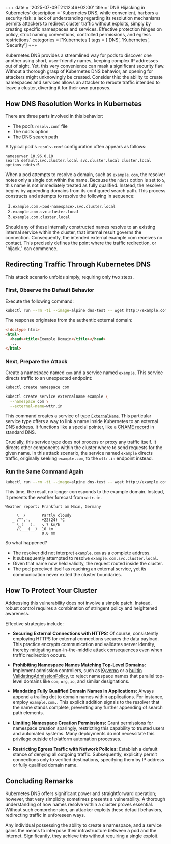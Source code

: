 +++
date = '2025-07-09T21:12:46+02:00'
title = 'DNS Hijacking in Kubernetes'
description = 'Kubernetes DNS, while convenient, harbors a security risk: a lack of understanding regarding its resolution mechanisms permits attackers to redirect cluster traffic without exploits, simply by creating specific namespaces and services. Effective protection hinges on policy, strict naming conventions, controlled permissions, and egress restrictions.'
categories = ['Kubernetes']
tags = ['DNS', 'Kubernetes', 'Security']
+++

Kubernetes DNS provides a streamlined way for pods to discover one another using short, user-friendly names,
keeping complex IP addresses out of sight.
Yet, this very convenience can mask a significant security flaw. Without a thorough grasp of Kubernetes DNS behavior, an opening for attackers might unknowingly be created.
Consider this: the ability to create namespaces and services allows an attacker to reroute traffic intended to leave a cluster, diverting it for their own purposes.

## How DNS Resolution Works in Kubernetes

There are three parts involved in this behavior:

* The pod’s `resolv.conf` file
* The ndots option
* The DNS search path

A typical pod's `resolv.conf` configuration often appears as follows:

```text
nameserver 10.96.0.10
search default.svc.cluster.local svc.cluster.local cluster.local
options ndots:5
```

When a pod attempts to resolve a domain, such as `example.com`, the resolver notes only a single dot within the name.
Because the `ndots` option is set to `5`, this name is not immediately treated as fully qualified.
Instead, the resolver begins by appending domains from its configured search path.
This process constructs and attempts to resolve the following in sequence:

1. `example.com.<pod-namespace>.svc.cluster.local`
2. `example.com.svc.cluster.local`
3. `example.com.cluster.local`

Should any of these internally constructed names resolve to an existing internal service within the cluster,
that internal result governs the connection.
Consequently, the intended external example.com receives no contact.
This precisely defines the point where the traffic redirection, or "hijack," can commence.

## Redirecting Traffic Through Kubernetes DNS

This attack scenario unfolds simply, requiring only two steps.

### First, Observe the Default Behavior

Execute the following command:

```bash
kubectl run --rm -ti --image=alpine dns-test -- wget http://example.com -qO-
```

The response originates from the authentic external domain:

```html
<!doctype html>
<html>
  <head><title>Example Domain</title></head>
  ...
</html>
```

### Next, Prepare the Attack

Create a namespace named `com` and a service named `example`. This service directs traffic to an unexpected endpoint:

```bash
kubectl create namespace com

kubectl create service externalname example \
  --namespace com \
  --external-name=wttr.in
```

This command creates a service of type [`ExternalName`](https://kubernetes.io/docs/concepts/services-networking/service/#externalname). 
This particular service type offers a way to link a name inside Kubernetes to an external DNS address. 
It functions like a special pointer, like a [CNAME record](https://en.wikipedia.org/wiki/CNAME_record) in standard DNS.

Crucially, this service type does not process or proxy any traffic itself. 
It directs other components within the cluster where to send requests for the given name. 
In this attack scenario, the service named `example` directs traffic,
originally seeking `example.com`, to the `wttr.in` endpoint instead.

### Run the Same Command Again

```bash
kubectl run --rm -ti --image=alpine dns-test -- wget http://example.com -qO-
```

This time, the result no longer corresponds to the example domain.
Instead, it presents the weather forecast from `wttr.in`.

```
Weather report: Frankfurt am Main, Germany

     \  /       Partly cloudy
   _ /"".-.     +22(24) °C
     \_(   ).   ↘ 7 km/h
     /(___(__)  10 km
                0.0 mm
```

So what happened?

* The resolver did not interpret `example.com` as a complete address.
* It subsequently attempted to resolve `example.com.svc.cluster.local`.
* Given that name now held validity, the request routed inside the cluster.
* The pod perceived itself as reaching an external service, yet its communication never exited the cluster boundaries.

## How To Protect Your Cluster

Addressing this vulnerability does not involve a simple patch.
Instead, robust control requires a combination of stringent policy and heightened awareness.

Effective strategies include:

* **Securing External Connections with HTTPS:** Of course, consistently employing HTTPS for external connections secures the data payload. This practice encrypts communication and validates server identity, thereby mitigating man-in-the-middle attack consequences even when traffic redirection occurs.

* **Prohibiting Namespace Names Matching Top-Level Domains:**
  Implement admission controllers, such as [Kyverno](https://kyverno.io/) or 
  a [builtin ValidatingAdmissionPolicy](https://gist.github.com/jkroepke/e75b403388389bed6913fb1bc6927ed7),
  to reject namespace names that parallel top-level domains like `com`, `org`, `io`, and similar designations.

* **Mandating Fully Qualified Domain Names in Applications:** Always append a trailing dot to domain names within applications. For instance, employ `example.com.`. This explicit addition signals to the resolver that the name stands complete, preventing any further appending of search path elements.

* **Limiting Namespace Creation Permissions:** Grant permissions for namespace creation sparingly, restricting this capability to trusted users and automated systems. Many deployments do not necessitate this privilege outside of platform automation processes.

* **Restricting Egress Traffic with Network Policies:** Establish a default stance of denying all outgoing traffic. Subsequently, explicitly permit connections only to verified destinations, specifying them by IP address or fully qualified domain name.

## Concluding Remarks

Kubernetes DNS offers significant power and straightforward operation;
however, that very simplicity sometimes presents a vulnerability.
A thorough understanding of how names resolve within a cluster proves essential.
Without such comprehension, an attacker exploits these default behaviors, redirecting traffic in unforeseen ways.

Any individual possessing the ability to create a namespace,
and a service gains the means to interpose their infrastructure between a pod and the internet.
Significantly, they achieve this without requiring a single exploit.
